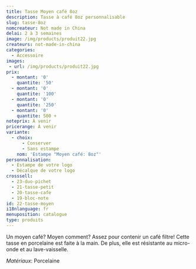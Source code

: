 ```yaml
---
title: Tasse Moyen café 8oz
description: Tasse à café 8oz personnalisable
slug: tasse-8oz
nomcreateur: Not made in China
delai: 2 à 3 semaines
image: /img/products/produit22.jpg
createurs: not-made-in-china
categories:
  - Accessoire
images:
 - url: /img/products/produit22.jpg
prix:
  - montant: '0'
    quantite: '50'
  - montant: '0'
    quantite: '100'
  - montant: '0'
    quantite: '250'
  - montant: '0'
    quantite: 500 +
noteprix: À venir
pricerange: À venir
variante:
  - choix:
      - Conserver
      - Sans estampe
    nom: 'Estampe "Moyen café: 8oz"'
personnalisation:
  - Estampe de votre logo
  - Décalque de votre logo
crosssell:
  - 23-duo-pichet
  - 21-tasse-petit
  - 20-tasse-cafe
  - 19-bloc-note
id: 22-tasse-moyen
i18nlanguage: fr
menuposition: catalogue
type: produits
---
```

Un moyen café? Moyen comment? Assez pour contenir un café filtre! Cette tasse en porcelaine est faite à la main. De plus, elle est résistante au micro-onde et au lave-vaisselle.

_Matériaux_: Porcelaine



